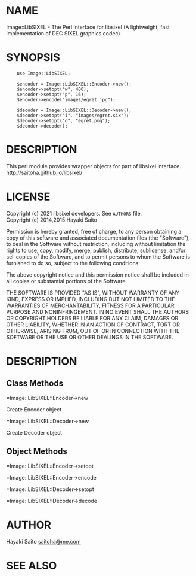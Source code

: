 # NAME

Image::LibSIXEL - The Perl interface for libsixel (A lightweight, fast implementation of DEC SIXEL graphics codec)

# SYNOPSIS

        use Image::LibSIXEL;
        
        $encoder = Image::LibSIXEL::Encoder->new();
        $encoder->setopt("w", 400);
        $encoder->setopt("p", 16);
        $encoder->encode("images/egret.jpg");
        
        $decoder = Image::LibSIXEL::Decoder->new();
        $decoder->setopt("i", "images/egret.six");
        $decoder->setopt("o", "egret.png");
        $decoder->decode();

# DESCRIPTION

This perl module provides wrapper objects for part of libsixel interface.
http://saitoha.github.io/libsixel/

# LICENSE

Copyright (c) 2021 libsixel developers. See `AUTHORS` file.<br>
Copyright (c) 2014,2015 Hayaki Saito

Permission is hereby granted, free of charge, to any person obtaining a copy of
this software and associated documentation files (the "Software"), to deal in
the Software without restriction, including without limitation the rights to
use, copy, modify, merge, publish, distribute, sublicense, and/or sell copies of
the Software, and to permit persons to whom the Software is furnished to do so,
subject to the following conditions:

The above copyright notice and this permission notice shall be included in all
copies or substantial portions of the Software.

THE SOFTWARE IS PROVIDED "AS IS", WITHOUT WARRANTY OF ANY KIND, EXPRESS OR
IMPLIED, INCLUDING BUT NOT LIMITED TO THE WARRANTIES OF MERCHANTABILITY, FITNESS
FOR A PARTICULAR PURPOSE AND NONINFRINGEMENT. IN NO EVENT SHALL THE AUTHORS OR
COPYRIGHT HOLDERS BE LIABLE FOR ANY CLAIM, DAMAGES OR OTHER LIABILITY, WHETHER
IN AN ACTION OF CONTRACT, TORT OR OTHERWISE, ARISING FROM, OUT OF OR IN
CONNECTION WITH THE SOFTWARE OR THE USE OR OTHER DEALINGS IN THE SOFTWARE.

# DESCRIPTION


## Class Methods

&#x3d;Image::LibSIXEL::Encoder->new

Create Encoder object

&#x3d;Image::LibSIXEL::Decoder->new

Create Decoder object

## Object Methods

&#x3d;Image::LibSIXEL::Encoder->setopt

&#x3d;Image::LibSIXEL::Encoder->encode

&#x3d;Image::LibSIXEL::Decoder->setopt

&#x3d;Image::LibSIXEL::Decoder->decode

# AUTHOR

Hayaki Saito <saitoha@me.com>

# SEE ALSO
